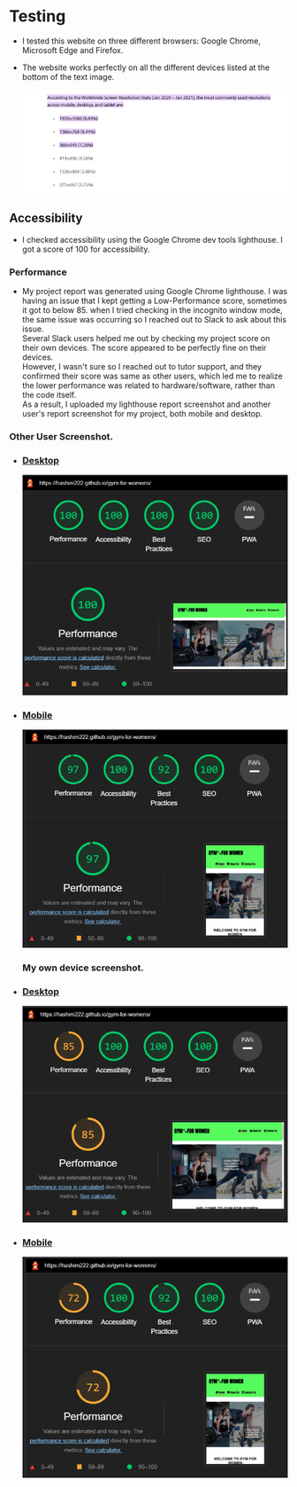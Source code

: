 # Testing

* I tested this website on three different browsers: Google Chrome, Microsoft Edge and Firefox.
* The website works perfectly on all the different devices listed at the bottom of the text image.

  ![this is an image showing website works on all these devices](assets/images/readme-images/devices-resolutions.png)

## Accessibility 

* I checked accessibility using the Google Chrome dev tools lighthouse. I got a score of 100 for accessibility.

### Performance
* My project report was generated using Google Chrome lighthouse. I was having an issue that I kept getting a Low-Performance score, sometimes it got to below 85. when I tried checking in the incognito window mode, the same issue was occurring so I reached out to Slack to ask about this issue.  
Several Slack users helped me out by checking my project score on their own devices. The score appeared to be perfectly fine on their devices.  
However, I wasn't sure so I reached out to tutor support, and they confirmed their score was same as other users, which led me to realize the lower performance was related to hardware/software, rather than the code itself.  
As a result, I uploaded my lighthouse report screenshot and another user's report screenshot for my project, both mobile and desktop.      
 
 ### Other User Screenshot.
* ### [Desktop](assets/images/readme-images/other-user-lighthouse-dekstop.png)

    ![this is an image showing website works on all these devices](assets/images/readme-images/other-user-lighthouse-dekstop.png)
    
* ### [Mobile](assets/images/readme-images/other-user-lighthouse-phones.png)

  ![this is an image showing website works on all these devices](assets/images/readme-images/other-user-lighthouse-phones.png)

   ### My own device screenshot.
* ### [Desktop](assets/images/readme-images/my-lighthouse-desktop.png)

    ![this is an image showing website works on all these devices](assets/images/readme-images/my-lighthouse-desktop.png)
    
* ### [Mobile](assets/images/readme-images/my-lighthouse-phones.png)

  ![this is an image showing website works on all these devices](assets/images/readme-images/my-lighthouse-phones.png)





